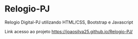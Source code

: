 # Relogio-PJ
Relogio Digital-PJ utilizando HTML/CSS, Bootstrap e Javascript

Link acesso ao projeto
https://joaosilva25.github.io/Relogio-PJ/
